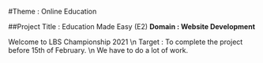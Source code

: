 #Theme : Online Education

##Project Title : Education Made Easy (E2)
**Domain : Website Development**

Welcome to LBS Championship 2021
\n
Target : To complete the project before 15th of February.
\n
We have to do a lot of work.
